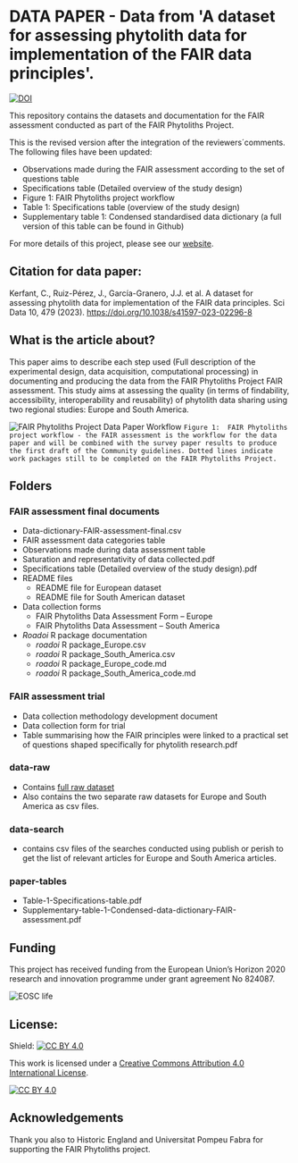 # DATA PAPER - Data from 'A dataset for assessing phytolith data for implementation of the FAIR data principles'.

[![DOI](https://zenodo.org/badge/DOI/10.5281/zenodo.7851930.svg)](https://doi.org/10.5281/zenodo.7851930)

This repository contains the datasets and documentation for the FAIR assessment conducted as part of the FAIR Phytoliths Project. 

This is the revised version after the integration of the reviewers´comments. The following files have been updated:
- Observations made during the FAIR assessment according to the set of questions table
- Specifications table (Detailed overview of the study design)
- Figure 1:  FAIR Phytoliths project workflow
- Table 1: Specifications table (overview of the study design)
- Supplementary table 1: Condensed standardised data dictionary (a full version of this table can be found in Github)

For more details of this project, please see our [website](https://open-phytoliths.github.io/FAIR-phytoliths/). 

## Citation for data paper: 
Kerfant, C., Ruiz-Pérez, J., García-Granero, J.J. et al. A dataset for assessing phytolith data for implementation of the FAIR data principles. Sci Data 10, 479 (2023). https://doi.org/10.1038/s41597-023-02296-8

## What is the article about?
This paper aims to describe each step used (Full description of the experimental design, data acquisition, computational processing) in documenting and producing the data from the FAIR Phytoliths Project FAIR assessment. This study aims at assessing the quality (in terms of findability, accessibility, interoperability and reusability) of phytolith data sharing using two regional studies: Europe and South America. 

![FAIR Phytoliths Project Data Paper Workflow](https://github.com/open-phytoliths/FAIR-assessment-data-paper-documentation/blob/8983eefbe9cc31efe5c8f4e2f4edbc68d9f77470/FAIR%20assessment%20flow%20chart%20for%20resubmission_v2.jpg)
`Figure 1:  FAIR Phytoliths project workflow - the FAIR assessment is the workflow for the data paper and will be combined with the survey paper results to produce the first draft of the Community guidelines. Dotted lines indicate work packages still to be completed on the FAIR Phytoliths Project.`  

## Folders
### FAIR assessment final documents
   * Data-dictionary-FAIR-assessment-final.csv
   * FAIR assessment data categories table
   * Observations made during data assessment table
   * Saturation and representativity of data collected.pdf
   * Specifications table (Detailed overview of the study design).pdf
 * README files
   * README file for European dataset
   * README file for South American dataset
 * Data collection forms
   * FAIR Phytoliths Data Assessment Form  – Europe
   * FAIR Phytoliths Data Assessment  – South America
 * *Roadoi* R package documentation
   * *roadoi* R package_Europe.csv
   * *roadoi* R package_South_America.csv
   * *roadoi* R package_Europe_code.md
   * *roadoi* R package_South_America_code.md
    
### FAIR assessment trial
  * Data collection methodology development document
  * Data collection form for trial
  * Table summarising how the FAIR principles were linked to a practical set of questions shaped specifically for phytolith research.pdf  
### data-raw
  * Contains [full raw dataset](https://github.com/open-phytoliths/FAIR-assessment-data-paper-documentation/blob/main/data-raw/2022-02-04_FAIR-Phytoliths-Data-Assessment-Final-full-raw-data%20.csv)
  * Also contains the two separate raw datasets for Europe and South America as csv files. 
### data-search
  * contains csv files of the searches conducted using publish or perish to get the list of relevant articles for Europe and South America articles.
### paper-tables
  * Table-1-Specifications-table.pdf 
  * Supplementary-table-1-Condensed-data-dictionary-FAIR-assessment.pdf

## Funding

This project has received funding from the European Union’s Horizon 2020 research and innovation programme under grant agreement No 824087. 

![EOSC life](https://github.com/open-phytoliths/FAIR-phytoliths/blob/main/assets/images/eosc-life.jpg)

## License:
Shield: [![CC BY 4.0][cc-by-shield]][cc-by]

This work is licensed under a
[Creative Commons Attribution 4.0 International License][cc-by].

[![CC BY 4.0][cc-by-image]][cc-by]

[cc-by]: http://creativecommons.org/licenses/by/4.0/
[cc-by-image]: https://i.creativecommons.org/l/by/4.0/88x31.png
[cc-by-shield]: https://img.shields.io/badge/License-CC%20BY%204.0-lightgrey.svg

##  Acknowledgements
Thank you also to Historic England and Universitat Pompeu Fabra for supporting the FAIR Phytoliths project. 
